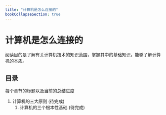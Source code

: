 ```yaml
---
title: "计算机是怎么连接的"
bookCollapseSection: true
---
```


# 计算机是怎么连接的

阅读目的是了解有关计算机技术的知识范围，掌握其中的基础知识，能够了解计算机的本质。

## 目录

每个章节的标题以及当前的总结进度

1. 计算机的三大原则 (待完成)
   1. 计算机的三个根本性基础 (待完成)
